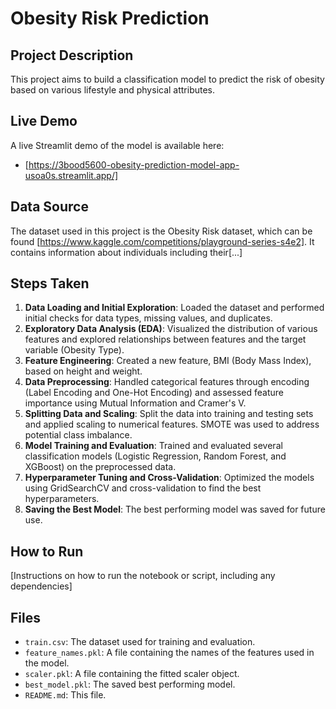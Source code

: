 # Obesity Risk Prediction

## Project Description
This project aims to build a classification model to predict the risk of obesity based on various lifestyle and physical attributes.

## Live Demo
A live Streamlit demo of the model is available here:
- [https://3bood5600-obesity-prediction-model-app-usoa0s.streamlit.app/]

## Data Source
The dataset used in this project is the Obesity Risk dataset, which can be found [https://www.kaggle.com/competitions/playground-series-s4e2]. It contains information about individuals including their[...]

## Steps Taken
1.  **Data Loading and Initial Exploration**: Loaded the dataset and performed initial checks for data types, missing values, and duplicates.
2.  **Exploratory Data Analysis (EDA)**: Visualized the distribution of various features and explored relationships between features and the target variable (Obesity Type).
3.  **Feature Engineering**: Created a new feature, BMI (Body Mass Index), based on height and weight.
4.  **Data Preprocessing**: Handled categorical features through encoding (Label Encoding and One-Hot Encoding) and assessed feature importance using Mutual Information and Cramer's V.
5.  **Splitting Data and Scaling**: Split the data into training and testing sets and applied scaling to numerical features. SMOTE was used to address potential class imbalance.
6.  **Model Training and Evaluation**: Trained and evaluated several classification models (Logistic Regression, Random Forest, and XGBoost) on the preprocessed data.
7.  **Hyperparameter Tuning and Cross-Validation**: Optimized the models using GridSearchCV and cross-validation to find the best hyperparameters.
8.  **Saving the Best Model**: The best performing model was saved for future use.

## How to Run
[Instructions on how to run the notebook or script, including any dependencies]

## Files
*   `train.csv`: The dataset used for training and evaluation.
*   `feature_names.pkl`: A file containing the names of the features used in the model.
*   `scaler.pkl`: A file containing the fitted scaler object.
*   `best_model.pkl`: The saved best performing model.
*   `README.md`: This file.


